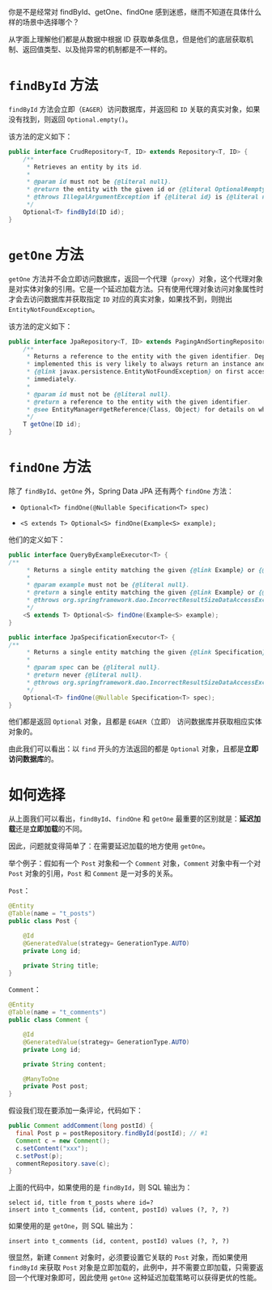 你是不是经常对 findById、getOne、findOne 感到迷惑，继而不知道在具体什么样的场景中选择哪个？

从字面上理解他们都是从数据中根据 ID 获取单条信息，但是他们的底层获取机制、返回值类型、以及抛异常的机制都是不一样的。



# `findById` 方法

`findById` 方法会立即（`EAGER`）访问数据库，并返回和 `ID` 关联的真实对象，如果没有找到，则返回 `Optional.empty()`。

该方法的定义如下：

```java
public interface CrudRepository<T, ID> extends Repository<T, ID> {	
	/**
	 * Retrieves an entity by its id.
	 *
	 * @param id must not be {@literal null}.
	 * @return the entity with the given id or {@literal Optional#empty()} if none found.
	 * @throws IllegalArgumentException if {@literal id} is {@literal null}.
	 */
	Optional<T> findById(ID id);
}
```



# `getOne` 方法

`getOne` 方法并不会立即访问数据库，返回一个代理（`proxy`）对象，这个代理对象是对实体对象的引用。它是一个延迟加载方法。只有使用代理对象访问对象属性时才会去访问数据库并获取指定 `ID` 对应的真实对象，如果找不到，则抛出 `EntityNotFoundException`。

该方法的定义如下：

```java
public interface JpaRepository<T, ID> extends PagingAndSortingRepository<T, ID>, QueryByExampleExecutor<T> {
	/**
	 * Returns a reference to the entity with the given identifier. Depending on how the JPA persistence provider is
	 * implemented this is very likely to always return an instance and throw an
	 * {@link javax.persistence.EntityNotFoundException} on first access. Some of them will reject invalid identifiers
	 * immediately.
	 *
	 * @param id must not be {@literal null}.
	 * @return a reference to the entity with the given identifier.
	 * @see EntityManager#getReference(Class, Object) for details on when an exception is thrown.
	 */
	T getOne(ID id);
}
```



# `findOne` 方法

除了 `findById`、`getOne` 外，Spring Data JPA 还有两个 `findOne` 方法：

- `Optional<T> findOne(@Nullable Specification<T> spec)`

- `<S extends T> Optional<S> findOne(Example<S> example);`

他们的定义如下：

```java
public interface QueryByExampleExecutor<T> {
/**
	 * Returns a single entity matching the given {@link Example} or {@literal null} if none was found.
	 *
	 * @param example must not be {@literal null}.
	 * @return a single entity matching the given {@link Example} or {@link Optional#empty()} if none was found.
	 * @throws org.springframework.dao.IncorrectResultSizeDataAccessException if the Example yields more than one result.
	 */
	<S extends T> Optional<S> findOne(Example<S> example);
}
```

```java
public interface JpaSpecificationExecutor<T> {
/**
	 * Returns a single entity matching the given {@link Specification} or {@link Optional#empty()} if none found.
	 *
	 * @param spec can be {@literal null}.
	 * @return never {@literal null}.
	 * @throws org.springframework.dao.IncorrectResultSizeDataAccessException if more than one entity found.
	 */
	Optional<T> findOne(@Nullable Specification<T> spec);
}
```

他们都是返回 `Optional` 对象，且都是 `EGAER`（立即） 访问数据库并获取相应实体对象的。

由此我们可以看出：以 `find` 开头的方法返回的都是 `Optional` 对象，且都是**立即访问数据库**的。



# 如何选择

从上面我们可以看出，`findById`、`findOne` 和 `getOne` 最重要的区别就是：**延迟加载**还是**立即加载**的不同。

因此，问题就变得简单了：在需要延迟加载的地方使用 `getOne`。

举个例子：假如有一个 `Post` 对象和一个 `Comment` 对象，`Comment` 对象中有一个对 `Post` 对象的引用，`Post` 和 `Comment` 是一对多的关系。

`Post`：

```java
@Entity
@Table(name = "t_posts")
public class Post {

    @Id
    @GeneratedValue(strategy= GenerationType.AUTO)
    private Long id;

    private String title;
}
```

`Comment`：

```java
@Entity
@Table(name = "t_comments")
public class Comment {

    @Id
    @GeneratedValue(strategy= GenerationType.AUTO)
    private Long id;

    private String content;

    @ManyToOne  
    private Post post;
}
```

假设我们现在要添加一条评论，代码如下：

```java
public Comment addComment(long postId) {
  final Post p = postRepository.findById(postId); // #1
  Comment c = new Comment();
  c.setContent("xxx");
  c.setPost(p);
  commentRepository.save(c);
}
```

上面的代码中，如果使用的是 `findById`，则 SQL 输出为：

```
select id, title from t_posts where id=? 
insert into t_comments (id, content, postId) values (?, ?, ?)
```

如果使用的是 `getOne`，则 SQL 输出为：

```
insert into t_comments (id, content, postId) values (?, ?, ?)
```

很显然，新建 `Comment` 对象时，必须要设置它关联的 `Post` 对象，而如果使用 `findById` 来获取 `Post` 对象是立即加载的，此例中，并不需要立即加载，只需要返回一个代理对象即可，因此使用 `getOne` 这种延迟加载策略可以获得更优的性能。

